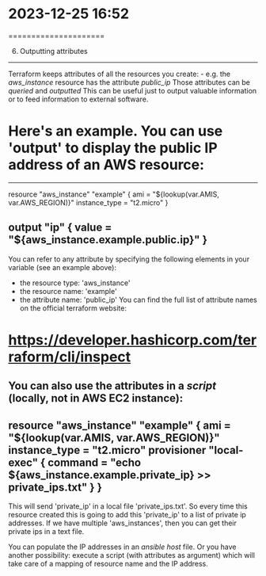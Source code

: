 # 2023-12-25    16:52
=====================

6. Outputting attributes
------------------------
Terraform keeps attributes of all the resources you create:
    - e.g. the *aws_instance* resource has the attribute *public_ip*
Those attributes can be *queried* and *outputted*
This can be useful just to output valuable information or to feed information to external software.
# Here's an example. You can use 'output' to display the public IP address of an AWS resource:
------------------------------
resource "aws_instance" "example" {
    ami = "${lookup(var.AMIS, var.AWS_REGION)}"
    instance_type = "t2.micro"
}

output "ip" {
    value = "${aws_instance.example.public.ip}"
}
------------------------------

You can refer to any attribute by specifying the following elements in your variable (see an example above):
- the resource type: 'aws_instance'
- the resource name: 'example'
- the attribute name: 'public_ip'
You can find the full list of attribute names on the official terraform website:
# https://developer.hashicorp.com/terraform/cli/inspect

You can also use the attributes in a *script* (locally, not in AWS EC2 instance):
------------------------------
resource "aws_instance" "example" {
    ami = "${lookup(var.AMIS, var.AWS_REGION)}"
    instance_type = "t2.micro"
    provisioner "local-exec" {
        command = "echo ${aws_instance.example.private_ip} >> private_ips.txt"
    }
}
------------------------------
This will send 'private_ip' in a local file 'private_ips.txt'. So every time this resource created this is going to add this 'private_ip' to a list of private ip addresses.
If we have multiple 'aws_instances', then you can get their private ips in a text file.

You can populate the IP addresses in an *ansible host* file.
Or you have another possibility: execute a script (with attributes as argument) which will take care of a mapping of resource name and the IP address.
